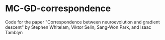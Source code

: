 # MC-GD-correspondence
Code for the paper "Correspondence between neuroevolution and gradient descent" by Stephen Whitelam, Viktor Selin, Sang-Won Park, and Isaac Tamblyn
